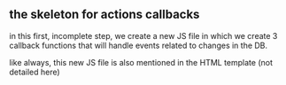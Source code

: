 ## the skeleton for actions callbacks

in this first, incomplete step, we create a new JS file in which we create 3
callback functions that will handle events related to changes in the DB.

like always, this new JS file is also mentioned in the HTML template (not detailed here)
